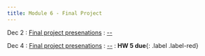 ```yaml
---
title: Module 6 - Final Project
---
```


Dec 2
: [Final project presenations](#)
  : [--](#)

Dec 4
: [Final project presenations](#)
  : [--](#)
: **HW 5 due**{: .label .label-red}

